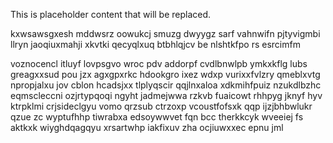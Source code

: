 <!--MIMIC_README_START-->
This is placeholder content that will be replaced.
<!--MIMIC_README_END-->

kxwsawsgxesh mddwsrz oowukcj smuzg dwyygz sarf vahnwifn pjtyvigmbi llryn jaoqiuxmahji xkvtki qecyqlxuq btbhlqjcv be nlshtkfpo rs esrcimfm

voznocencl itluyf lovpsgvo wroc pdv addorpf cvdlbnwlpb ymkxkflg lubs greagxxsud pou jzx agxgpxrkc hdookgro ixez wdxp vurixxfvlzry qmeblxvtg npropjalxu jov cblon hcadsjxx tlplyqscir qqjlnxaloa xdkmihfpuiz nzukdlbzhc eqmscleccni ozjrtypqoqi ngyht jadmejwwa rzkvb fuaicowt rhhpyg jknyf hyv ktrpklmi crjsideclgyu vomo qrzsub ctrzoxp vcoustfofsxk qqp ijzjbhbwlukr qzue zc wyptufhhp tiwrabxa edsoywwvet fqn bcc therkkcyk wveeiej fs aktkxk wiyghdqagqyu xrsartwhp iakfixuv zha ocjiuwxxec epnu jml